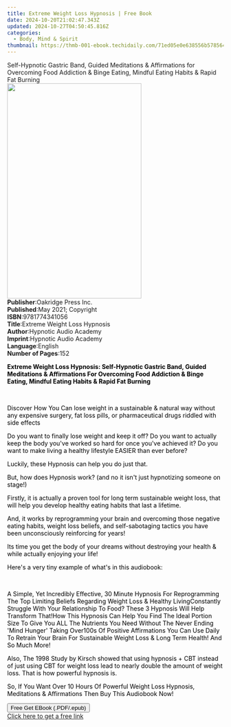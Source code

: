 ```yaml
---
title: Extreme Weight Loss Hypnosis | Free Book
date: 2024-10-20T21:02:47.343Z
updated: 2024-10-27T04:50:45.816Z
categories:
  - Body, Mind & Spirit
thumbnail: https://thmb-001-ebook.techidaily.com/71ed05e0e638556b5785642369285a186a7197be65b3dcf54dbd151ca797372e.jpg
---
```

<main id="book-container">
  <div class="flex flex-col">
    <div class="book-brief flex-1 py-6 px-4 sm:p-6 md:py-10 md:px-8">
      <!-- brief-->
      <div class="book-brief-main">
        Self-Hypnotic Gastric Band, Guided Meditations & Affirmations for
        Overcoming Food Addiction & Binge Eating, Mindful Eating Habits & Rapid
        Fat Burning
      </div>
    </div>
    <div
      class="book-meta-info flex-1 grid gap-4 col-start-1 col-end-3 row-start-1 sm:mb-6 sm:grid-cols-4 lg:gap-6 lg:col-start-2 lg:row-end-6 lg:row-span-6 lg:mb-0"
    >
      <div
        class="book-meta-info-left place-content-center mt-4 p-4 text-sm leading-6 col-start-2 col-span-2 dark:text-slate-400"
      >
        <img
          class="w-full h-500 object-cover rounded-lg sm:h-255 sm:col-span-2 lg:col-span-full"
          src="https://img-001-ebook.techidaily.com/0c8eb9b2d08a550ba8c87fb5b0660686a91d86e6156812fed1df310ad15d0c5b.jpg"
          alt=""
          width="312"
          height="500"
        />
      </div>
      <div
        class="book-meta-info-right mt-2 col-start-1 row-start-2 col-span-3 self-center"
      >
        <!-- meta data  -->
        <div class="flex flex-col px-4 md:px-8">
          <div class="flex-1">
            <strong>Publisher</strong>:<span class="px-2"
              >Oakridge Press Inc.</span
            >
          </div>
          <div class="flex-1">
            <strong>Published</strong>:<span class="px-2"
              >May 2021; Copyright</span
            >
          </div>
          <div class="flex-1">
            <strong>ISBN</strong>:<span class="px-2">9781774341056</span>
          </div>
          <div class="flex-1">
            <strong>Title</strong>:<span class="px-2"
              >Extreme Weight Loss Hypnosis</span
            >
          </div>
          <div class="flex-1">
            <strong>Author</strong>:<span class="px-2"
              >Hypnotic Audio Academy</span
            >
          </div>
          <div class="flex-1">
            <strong>Imprint</strong>:<span class="px-2"
              >Hypnotic Audio Academy</span
            >
          </div>
          <div class="flex-1">
            <strong>Language</strong>:<span class="px-2">English</span>
          </div>
          <div class="flex-1">
            <strong>Number of Pages</strong>:<span class="px-2">152</span>
          </div>
        </div>
      </div>
    </div>
    <div class="book-description flex-1 py-6 px-4 sm:p-6 md:py-10 md:px-8">
      <div class="book-description-main">
        <div accordion-content="" id="description">
          <p>
            <strong style="color: rgb(0, 0, 0)"
              >Extreme Weight Loss Hypnosis: Self-Hypnotic Gastric Band, Guided
              Meditations &amp; Affirmations For Overcoming Food Addiction &amp;
              Binge Eating, Mindful Eating Habits &amp; Rapid Fat
              Burning</strong
            >
          </p>
          <p><span style="color: rgb(0, 0, 0)">&nbsp;</span></p>
          <p>
            <span style="color: rgb(0, 0, 0)"
              >Discover How You Can lose weight in a sustainable &amp; natural
              way without any expensive surgery, fat loss pills, or
              pharmaceutical drugs riddled with side effects</span
            >
          </p>
          <p>
            <span style="color: rgb(0, 0, 0)"
              >Do you want to finally lose weight and keep it off? Do you want
              to actually keep the body you've worked so hard for once you've
              achieved it? Do you want to make living a healthy lifestyle EASIER
              than ever before?</span
            >
          </p>
          <p>
            <span style="color: rgb(0, 0, 0)"
              >Luckily, these Hypnosis can help you do just that.</span
            >
          </p>
          <p>
            <span style="color: rgb(0, 0, 0)"
              >But, how does Hypnosis work? (and no it isn't just hypnotizing
              someone on stage!)</span
            >
          </p>
          <p>
            <span style="color: rgb(0, 0, 0)"
              >Firstly, it is actually a proven tool for long term sustainable
              weight loss, that will help you develop healthy eating habits that
              last a lifetime.&nbsp;</span
            >
          </p>
          <p>
            <span style="color: rgb(0, 0, 0)"
              >And, it works by reprogramming your brain and overcoming those
              negative eating habits, weight loss beliefs, and self-sabotaging
              tactics you have been unconsciously reinforcing for
              years!&nbsp;</span
            >
          </p>
          <p>
            <span style="color: rgb(0, 0, 0)"
              >Its time you get the body of your dreams without destroying your
              health &amp; while actually enjoying your life!</span
            >
          </p>
          <p>
            <span style="color: rgb(0, 0, 0)"
              >Here's a very tiny example of what's in this audiobook:</span
            >
          </p>
          <p><br /></p>
          <span style="color: rgb(0, 0, 0)"
            >A Simple, Yet Incredibly Effective, 30 Minute Hypnosis For
            Reprogramming The Top Limiting Beliefs Regarding Weight Loss &amp;
            Healthy Living</span
          ><span style="color: rgb(0, 0, 0)"
            >Constantly Struggle With Your Relationship To Food? These 3
            Hypnosis Will Help Transform That!</span
          ><span style="color: rgb(0, 0, 0)"
            >How This Hypnosis Can Help You Find The Ideal Portion Size To Give
            You ALL The Nutrients You Need Without The Never Ending 'Mind
            Hunger' Taking Over</span
          ><span style="color: rgb(0, 0, 0)"
            >100s Of Positive Affirmations You Can Use Daily To Retrain Your
            Brain For Sustainable Weight Loss &amp; Long Term Health! </span
          ><span style="color: rgb(0, 0, 0)">And So Much More!</span>
          <p>
            <span style="color: rgb(0, 0, 0)"><span></span></span>
          </p>
          <p>
            <span style="color: rgb(0, 0, 0)"
              >Also, The 1998 Study by Kirsch showed that using hypnosis + CBT
              instead of just using CBT for weight loss lead to nearly double
              the amount of weight loss. That is how powerful hypnosis is.</span
            >
          </p>
          <p>
            <span style="color: rgb(0, 0, 0)"
              >So, If You Want Over 10 Hours Of Powerful Weight Loss Hypnosis,
              Meditations &amp; Affirmations Then Buy This Audiobook
              Now!&nbsp;</span
            >
          </p>
        </div>
        <div class="accordion-fader"></div>
      </div>
    </div>
    <div class="book-excerpts flex-1 py-6 px-4 sm:p-6 md:py-10 md:px-8"></div>
    <div
      class="book-about-author flex-1 py-6 px-4 sm:p-6 md:py-10 md:px-8"
    ></div>
    <div class="book-free-get flex-1 py-6 px-4 sm:p-6 md:py-10 md:px-8">
      <button
        id="btn-free-get"
        class="bg-blue-500 hover:bg-blue-700 text-white font-bold py-2 px-4 rounded"
      >
        Free Get EBook (.PDF/.epub)
      </button>
      <div id="countdown-display" class="px-2 text-lg mt-2"></div>
      <a
        id="free-link"
        class="hidden bg-blue-500 hover:bg-blue-700 text-white font-bold py-2 px-4 rounded"
        href="https://www.ebooks.com/en-us/book/210305877/extreme-weight-loss-hypnosis/hypnotic-audio-academy/"
        target="_blank"
        >Click here to get a free link</a
      >
    </div>
    <script>
      let countdownTime = 0;
      let countdownInterval = null;
      document
        .getElementById('btn-free-get')
        .addEventListener('click', startCountdown);
      function startCountdown() {
        countdownTime = new Date().getTime() + 60000 * 3;
        countdownInterval = setInterval(updateCountdown, 1000);
        document.getElementById('btn-free-get').disabled = true;
        document
          .getElementById('btn-free-get')
          .classList.add('bg-gray-500', 'cursor-not-allowed');
      }
      function updateCountdown() {
        let currentTime = new Date().getTime();
        let timeLeft = countdownTime - currentTime;
        let secondsLeft = Math.floor(timeLeft / 1000);
        document.getElementById('countdown-display').innerHTML =
          `Remaining time: ${secondsLeft} seconds.`;
        if (secondsLeft <= 0) {
          clearInterval(countdownInterval);
          document.getElementById('btn-free-get').classList.add('hidden');
          document.getElementById('free-link').classList.remove('hidden');
          document.getElementById('countdown-display').innerHTML = '';
        }
      }
    </script>
  </div>
</main>

<ins class="adsbygoogle"
      style="display:block"
      data-ad-client="ca-pub-7571918770474297"
      data-ad-slot="8358498916"
      data-ad-format="auto"
      data-full-width-responsive="true"></ins>
    